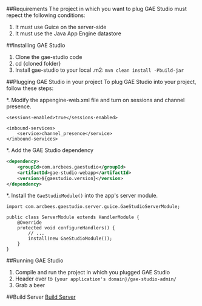 ##Requirements
The project in which you want to plug GAE Studio must repect the following conditions:

1. It must use Guice on the server-side
2. It must use the Java App Engine datastore

##Installing GAE Studio
1. Clone the gae-studio code
2. cd {cloned folder}
3. Install gae-studio to your local .m2: `mvn clean install -Pbuild-jar`

##Plugging GAE Studio in your project
To plug GAE Studio into your project, follow these steps:

*. Modify the appengine-web.xml file and turn on sessions and channel presence.
```
<sessions-enabled>true</sessions-enabled>

<inbound-services>
    <service>channel_presence</service>
</inbound-services>
```
*. Add the GAE Studio dependency
```xml
<dependency>
    <groupId>com.arcbees.gaestudio</groupId>
    <artifactId>gae-studio-webapp</artifactId>
    <version>${gaestudio.version}</version>
</dependency>
```

*. Install the `GaeStudioModule()` into the app's server module.
```
import com.arcbees.gaestudio.server.guice.GaeStudioServerModule;

public class ServerModule extends HandlerModule {
    @Override
    protected void configureHandlers() {
        // ...
        install(new GaeStudioModule());
    }
}
```

##Running GAE Studio
1. Compile and run the project in which you plugged GAE Studio
2. Header over to `{your application's domain}/gae-studio-admin/`
3. Grab a beer

##Build Server
[Build Server](http://teamcity-private.arcbees.com/project.html?projectId=project7&tab=projectOverview)
